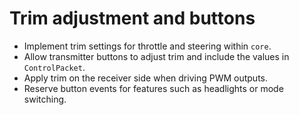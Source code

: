 # Trim adjustment and buttons

- Implement trim settings for throttle and steering within `core`.
- Allow transmitter buttons to adjust trim and include the values in `ControlPacket`.
- Apply trim on the receiver side when driving PWM outputs.
- Reserve button events for features such as headlights or mode switching.
